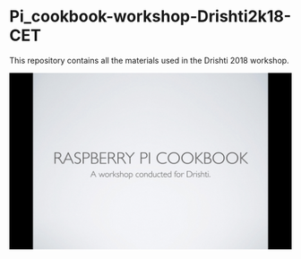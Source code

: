 # Pi_cookbook-workshop-Drishti2k18-CET
This repository contains all the materials used in the Drishti 2018 workshop.

![Introduction](docs/intro.png)